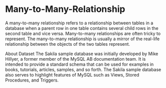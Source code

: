 # Many-to-Many-Relationship
A many-to-many relationship refers to a relationship between tables in a database when a parent row in one table contains several child rows in the second table and vice versa. Many-to-many relationships are often tricky to represent. The many-to-many relationship is usually a mirror of the real-life relationship between the objects of the two tables represent.

About Dataset
The Sakila sample database was initially developed by Mike Hillyer, a former member of the MySQL AB documentation team. It is intended to provide a standard schema that can be used for examples in books, tutorials, articles, samples, and so forth. The Sakila sample database also serves to highlight features of MySQL such as Views, Stored Procedures, and Triggers.
